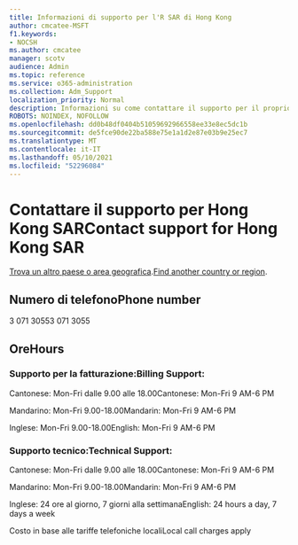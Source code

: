 ```yaml
---
title: Informazioni di supporto per l'R SAR di Hong Kong
author: cmcatee-MSFT
f1.keywords:
- NOCSH
ms.author: cmcatee
manager: scotv
audience: Admin
ms.topic: reference
ms.service: o365-administration
ms.collection: Adm_Support
localization_priority: Normal
description: Informazioni su come contattare il supporto per il proprio paese o area geografica.
ROBOTS: NOINDEX, NOFOLLOW
ms.openlocfilehash: dd0b48df0404b51059692966558ee33e8ec5dc1b
ms.sourcegitcommit: de5fce90de22ba588e75e1a1d2e87e03b9e25ec7
ms.translationtype: MT
ms.contentlocale: it-IT
ms.lasthandoff: 05/10/2021
ms.locfileid: "52296084"
---
```

# <a name="contact-support-for-hong-kong-sar"></a><span data-ttu-id="34a5c-103">Contattare il supporto per Hong Kong SAR</span><span class="sxs-lookup"><span data-stu-id="34a5c-103">Contact support for Hong Kong SAR</span></span>

<span data-ttu-id="34a5c-104">[Trova un altro paese o area geografica](../../business-video/get-help-support.md).</span><span class="sxs-lookup"><span data-stu-id="34a5c-104">[Find another country or region](../../business-video/get-help-support.md).</span></span>

## <a name="phone-number"></a><span data-ttu-id="34a5c-105">Numero di telefono</span><span class="sxs-lookup"><span data-stu-id="34a5c-105">Phone number</span></span>
<span data-ttu-id="34a5c-106">3 071 3055</span><span class="sxs-lookup"><span data-stu-id="34a5c-106">3 071 3055</span></span>

## <a name="hours"></a><span data-ttu-id="34a5c-107">Ore</span><span class="sxs-lookup"><span data-stu-id="34a5c-107">Hours</span></span>
### <a name="billing-support"></a><span data-ttu-id="34a5c-108">Supporto per la fatturazione:</span><span class="sxs-lookup"><span data-stu-id="34a5c-108">Billing Support:</span></span>

<span data-ttu-id="34a5c-109">Cantonese: Mon-Fri dalle 9.00 alle 18.00</span><span class="sxs-lookup"><span data-stu-id="34a5c-109">Cantonese: Mon-Fri 9 AM-6 PM</span></span>

<span data-ttu-id="34a5c-110">Mandarino: Mon-Fri 9.00-18.00</span><span class="sxs-lookup"><span data-stu-id="34a5c-110">Mandarin: Mon-Fri 9 AM-6 PM</span></span>

<span data-ttu-id="34a5c-111">Inglese: Mon-Fri 9.00-18.00</span><span class="sxs-lookup"><span data-stu-id="34a5c-111">English: Mon-Fri 9 AM-6 PM</span></span>

### <a name="technical-support"></a><span data-ttu-id="34a5c-112">Supporto tecnico:</span><span class="sxs-lookup"><span data-stu-id="34a5c-112">Technical Support:</span></span>

<span data-ttu-id="34a5c-113">Cantonese: Mon-Fri dalle 9.00 alle 18.00</span><span class="sxs-lookup"><span data-stu-id="34a5c-113">Cantonese: Mon-Fri 9 AM-6 PM</span></span>

<span data-ttu-id="34a5c-114">Mandarino: Mon-Fri 9.00-18.00</span><span class="sxs-lookup"><span data-stu-id="34a5c-114">Mandarin: Mon-Fri 9 AM-6 PM</span></span>

<span data-ttu-id="34a5c-115">Inglese: 24 ore al giorno, 7 giorni alla settimana</span><span class="sxs-lookup"><span data-stu-id="34a5c-115">English: 24 hours a day, 7 days a week</span></span>

<span data-ttu-id="34a5c-116">Costo in base alle tariffe telefoniche locali</span><span class="sxs-lookup"><span data-stu-id="34a5c-116">Local call charges apply</span></span>
